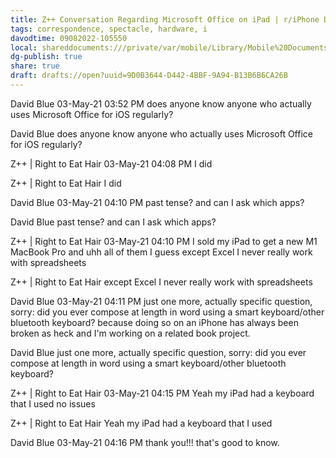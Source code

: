 ```yaml
---
title: Z++ Conversation Regarding Microsoft Office on iPad | r/iPhone Discord
tags: correspondence, spectacle, hardware, i
davodtime: 09082022-105550
local: shareddocuments:///private/var/mobile/Library/Mobile%20Documents/iCloud~md~obsidian/Documents/OBSHIDDIAN/drafts/9D0B3644-D442-4BBF-9A94-B13B6B6CA26B.md
dg-publish: true
share: true
draft: drafts://open?uuid=9D0B3644-D442-4BBF-9A94-B13B6B6CA26B
---
```


David Blue 03-May-21 03:52 PM
does anyone know anyone who actually uses Microsoft Office for iOS
regularly?

David Blue does anyone know anyone who actually uses Microsoft Office
for iOS regularly?

Z++ | Right to Eat Hair 03-May-21 04:08 PM
I did

Z++ | Right to Eat Hair I did

David Blue 03-May-21 04:10 PM
past tense? and can I ask which apps?

David Blue past tense? and can I ask which apps?

Z++ | Right to Eat Hair 03-May-21 04:10 PM
I sold my iPad to get a new M1 MacBook Pro
and uhh all of them I guess
except Excel I never really work with spreadsheets

Z++ | Right to Eat Hair except Excel I never really work with
spreadsheets

David Blue 03-May-21 04:11 PM
just one more, actually specific question, sorry: did you ever compose
at length in word using a smart keyboard/other bluetooth keyboard?
because doing so on an iPhone has always been broken as heck and I'm
working on a related book project.

David Blue just one more, actually specific question, sorry: did you
ever compose at length in word using a smart keyboard/other bluetooth
keyboard?

Z++ | Right to Eat Hair 03-May-21 04:15 PM
Yeah my iPad had a keyboard that I used
no issues

Z++ | Right to Eat Hair Yeah my iPad had a keyboard that I used

David Blue 03-May-21 04:16 PM
thank you!!! that's good to know.